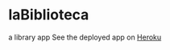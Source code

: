 # laBiblioteca
a library app
See the deployed app on [Heroku](https://la-biblioteca.herokuapp.com/)

